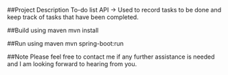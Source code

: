 ##Project Description
To-do list API -> Used to record tasks to be done and keep
track of tasks that have been completed.

##Build using maven
mvn install

##Run using maven
mvn spring-boot:run 

##Note
Please feel free to contact me if any further assistance is needed
and I am looking forward to hearing from you.

